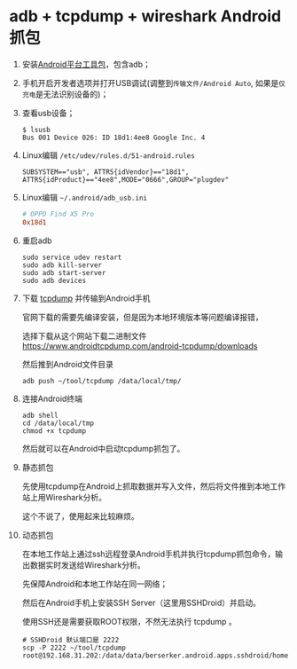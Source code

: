 # adb + tcpdump + wireshark Android抓包

1. 安装[Android平台工具包](https://dl.google.com/android/repository/platform-tools-latest-linux.zip?hl=zh-cn)，包含adb；

2. 手机开启开发者选项并打开USB调试(调整到`传输文件/Android Auto`, 如果是`仅充电`是无法识别设备的)；

3. 查看usb设备；

   ```shell
   $ lsusb
   Bus 001 Device 026: ID 18d1:4ee8 Google Inc. 4
   ```

4. Linux编辑 `/etc/udev/rules.d/51-android.rules `

    ```rules
    SUBSYSTEM=="usb", ATTRS{idVendor}=="18d1", 	ATTRS{idProduct}=="4ee8",MODE="0666",GROUP="plugdev"
    ```

5. Linux编辑 `~/.android/adb_usb.ini`

    ```ini
    # OPPO Find X5 Pro
    0x18d1
    ```

6. 重启adb

    ```shell
    sudo service udev restart  
    sudo adb kill-server
    sudo adb start-server
    sudo adb devices
    ```
    

7. 下载 [tcpdump](https://www.tcpdump.org/release/libpcap-1.10.3.tar.gz) 并传输到Android手机

   官网下载的需要先编译安装，但是因为本地环境版本等问题编译报错，

   选择下载从这个网站下载二进制文件 https://www.androidtcpdump.com/android-tcpdump/downloads

   然后推到Android文件目录

   ```shell
   adb push ~/tool/tcpdump /data/local/tmp/
   ```

8. 连接Android终端

   ```shell
   adb shell
   cd /data/local/tmp
   chmod +x tcpdump
   ```

   然后就可以在Android中启动tcpdump抓包了。

9. 静态抓包

   先使用tcpdump在Android上抓取数据并写入文件，然后将文件推到本地工作站上用Wireshark分析。

   这个不说了，使用起来比较麻烦。

10. 动态抓包

    在本地工作站上通过ssh远程登录Android手机并执行tcpdump抓包命令，输出数据实时发送给Wireshark分析。

    先保障Android和本地工作站在同一网络；

    然后在Android手机上安装SSH Server（这里用SSHDroid）并启动。

    使用SSH还是需要获取ROOT权限，不然无法执行 tcpdump 。

    ```shell
    # SSHDroid 默认端口是 2222
    scp -P 2222 ~/tool/tcpdump root@192.168.31.202:/data/data/berserker.android.apps.sshdroid/home
    ```

    